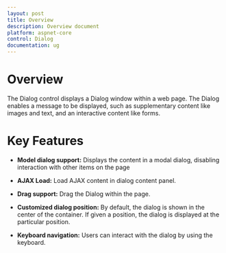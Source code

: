 ```yaml
---
layout: post
title: Overview
description: Overview document
platform: aspnet-core
control: Dialog 
documentation: ug
---
```


# Overview

The Dialog control displays a Dialog window within a web page. The Dialog enables a message to be displayed, such as supplementary content like images and text, and an interactive content like forms.

# Key Features

*	**Model dialog support:** Displays the content in a modal dialog, disabling interaction with other items on the page

*	**AJAX Load:** Load AJAX content in dialog content panel.

*	**Drag support:** Drag the Dialog within the page.

*	**Customized dialog position:** By default, the dialog is shown in the center of the container. If given a position, the dialog is displayed at the particular position.

*	**Keyboard navigation:** Users can interact with the dialog by using the keyboard.
